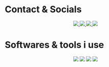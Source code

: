 # Contact & Socials
<p align="center">

  
  <a href="https://github.com/Fixlus18">
    <img src="https://ziadoua.github.io/m3-Markdown-Badges/badges/Github/github2.svg">
  </a>

  <a href="a">
    <img src="https://ziadoua.github.io/m3-Markdown-Badges/badges/MyPortfolio/myportfolio2.svg">
  </a>
 
<a href="mailto:rezasaputradesky@gmail.com">
    <img src="https://ziadoua.github.io/m3-Markdown-Badges/badges/Gmail/gmail1.svg">
</a>

<a href="http://discordapp.com/users/itsyowzaa">
    <img src="https://ziadoua.github.io/m3-Markdown-Badges/badges/Discord/discord2.svg">
</a> 

  # Softwares & tools i use
<p align="center">
  
  <img src="https://ziadoua.github.io/m3-Markdown-Badges/badges/Windows/windows2.svg">
  <img src="https://ziadoua.github.io/m3-Markdown-Badges/badges/Android/android2.svg">
  <img src="https://ziadoua.github.io/m3-Markdown-Badges/badges/Figma/figma2.svg">
  <img src="https://ziadoua.github.io/m3-Markdown-Badges/badges/Photoshop/photoshop1.svg">
